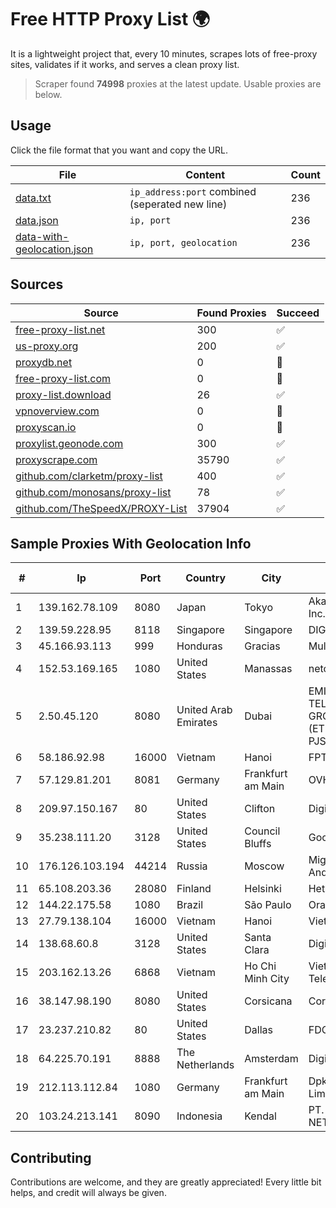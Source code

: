 
# Free HTTP Proxy List 🌍

It is a lightweight project that, every 10 minutes, scrapes lots of free-proxy sites, validates if it works, and serves a clean proxy list.


> Scraper found **74998** proxies at the latest update. Usable proxies are below.

## Usage

Click the file format that you want and copy the URL.


|File|Content|Count|
|----|-------|-----|
|[data.txt](https://raw.githubusercontent.com/themiralay/Proxy-List-World/master/data.txt)|`ip_address:port` combined (seperated new line)|236|
|[data.json](https://raw.githubusercontent.com/themiralay/Proxy-List-World/master/data.json)|`ip, port`|236|
|[data-with-geolocation.json](https://raw.githubusercontent.com/themiralay/Proxy-List-World/master/data-with-geolocation.json)|`ip, port, geolocation`|236|

## Sources

|Source|Found Proxies|Succeed|
|------|-------------|-------|
|[free-proxy-list.net](https://free-proxy-list.net)|300|✅|
|[us-proxy.org](https://www.us-proxy.org)|200|✅|
|[proxydb.net](http://proxydb.net)|0|🚫|
|[free-proxy-list.com](https://free-proxy-list.com/?page=&port=&type%5B%5D=http&type%5B%5D=https&up_time=0&search=Search)|0|🚫|
|[proxy-list.download](https://www.proxy-list.download/HTTP)|26|✅|
|[vpnoverview.com](https://vpnoverview.com/privacy/anonymous-browsing/free-proxy-servers)|0|🚫|
|[proxyscan.io](https://www.proxyscan.io)|0|🚫|
|[proxylist.geonode.com](https://proxylist.geonode.com/api/proxy-list?limit=300&page=1&sort_by=lastChecked&sort_type=desc&protocols=http,https)|300|✅|
|[proxyscrape.com](https://api.proxyscrape.com/v2/?request=displayproxies&protocol=http&timeout=10000&country=all&ssl=all&anonymity=all)|35790|✅|
|[github.com/clarketm/proxy-list](https://raw.githubusercontent.com/clarketm/proxy-list/master/proxy-list-raw.txt)|400|✅|
|[github.com/monosans/proxy-list](https://raw.githubusercontent.com/monosans/proxy-list/main/proxies/http.txt)|78|✅|
|[github.com/TheSpeedX/PROXY-List](https://raw.githubusercontent.com/TheSpeedX/PROXY-List/master/http.txt)|37904|✅|


## Sample Proxies With Geolocation Info

|#|Ip|Port|Country|City|Internet Service Provider|
|-|--|----|-------|----|-------------------------|
|1|139.162.78.109|8080|Japan|Tokyo|Akamai Technologies, Inc.|
|2|139.59.228.95|8118|Singapore|Singapore|DIGITALOCEAN|
|3|45.166.93.113|999|Honduras|Gracias|Multicable De Honduras|
|4|152.53.169.165|1080|United States|Manassas|netcup GmbH|
|5|2.50.45.120|8080|United Arab Emirates|Dubai|EMIRATES TELECOMMUNICATIONS GROUP COMPANY (ETISALAT GROUP) PJSC|
|6|58.186.92.98|16000|Vietnam|Hanoi|FPT Telecom Company|
|7|57.129.81.201|8081|Germany|Frankfurt am Main|OVH SAS|
|8|209.97.150.167|80|United States|Clifton|DigitalOcean, LLC|
|9|35.238.111.20|3128|United States|Council Bluffs|Google LLC|
|10|176.126.103.194|44214|Russia|Moscow|Miglovets Egor Andreevich|
|11|65.108.203.36|28080|Finland|Helsinki|Hetzner Online GmbH|
|12|144.22.175.58|1080|Brazil|São Paulo|Oracle Corporation|
|13|27.79.138.104|16000|Vietnam|Hanoi|Viettel Corporation|
|14|138.68.60.8|3128|United States|Santa Clara|DigitalOcean, LLC|
|15|203.162.13.26|6868|Vietnam|Ho Chi Minh City|VietNam Post and Telecom Corporation|
|16|38.147.98.190|8080|United States|Corsicana|Corsicana ISD|
|17|23.237.210.82|80|United States|Dallas|FDCservers.net|
|18|64.225.70.191|8888|The Netherlands|Amsterdam|DigitalOcean, LLC|
|19|212.113.112.84|1080|Germany|Frankfurt am Main|DpkgSoft International Limited|
|20|103.24.213.141|8090|Indonesia|Kendal|PT. ADAU PUTRA NETWORK|



## Contributing

Contributions are welcome, and they are greatly appreciated! Every
little bit helps, and credit will always be given.

